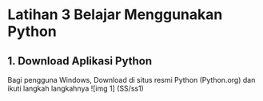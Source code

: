 # Latihan 3 Belajar Menggunakan Python
## 1. Download Aplikasi Python
Bagi pengguna Windows, Download di situs resmi Python (Python.org) dan ikuti langkah langkahnya 
![img 1] (SS/ss1)
